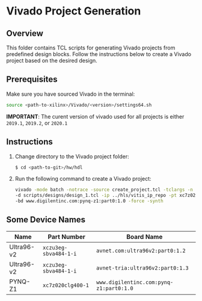 # Vivado Project Generation

## Overview

This folder contains TCL scripts for generating Vivado projects from predefined design blocks. 
Follow the instructions below to create a Vivado project based on the desired design.

## Prerequisites

Make sure you have sourced Vivado in the terminal:

```bash
source <path-to-xilinx>/Vivado/<version>/settings64.sh
```
**IMPORTANT**: The curent version of vivado used for all projects is either `2019.1`, `2019.2`, or `2020.1`

## Instructions

1. Change directory to the Vivado project folder:

    ```bash
    $ cd <path-to-git>/hw/hdl
    ```

2. Run the following command to create a Vivado project:

    ```bash
    vivado -mode batch -notrace -source create_project.tcl -tclargs -n orb_extract \
    -d scripts/designs/design_1.tcl -ip ../hls/vitis_ip_repo -pt xc7z020clg400-1 \
    -bd www.digilentinc.com:pynq-z1:part0:1.0 -force -synth
    ```
## Some Device Names

| Name          | Part Number              | Board Name                                  |
|---------------|--------------------------|---------------------------------------------|
| Ultra96-v2    | `xczu3eg-sbva484-1-i`    | `avnet.com:ultra96v2:part0:1.2`             |
| Ultra96-v2    | `xczu3eg-sbva484-1-i`    | `avnet-tria:ultra96v2:part0:1.3`            |
| PYNQ-Z1       | `xc7z020clg400-1`        | `www.digilentinc.com:pynq-z1:part0:1.0`     |